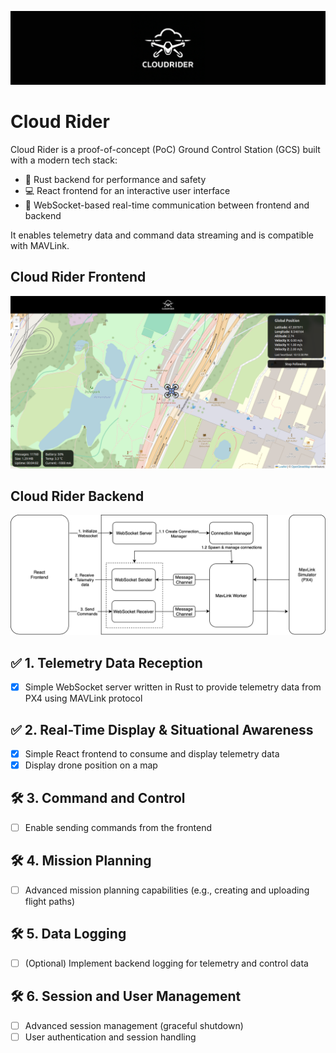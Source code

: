 <p align="center">
<img src="assets/cloud_rider_banner.png" alt="Logo"/>
</p>

# Cloud Rider

Cloud Rider is a proof-of-concept (PoC) Ground Control Station (GCS) built with a modern tech stack:

- 🚀 Rust backend for performance and safety
- 💻 React frontend for an interactive user interface
- 🔄 WebSocket-based real-time communication between frontend and backend


It enables telemetry data and command data streaming and is compatible with MAVLink.

## Cloud Rider Frontend

<img src="assets/cloud_rider_ui.png" alt="Logo"/>

## Cloud Rider Backend

<img src="assets/high-level-server.drawio.png" alt="Logo"/>



## ✅ 1. Telemetry Data Reception
- [x] Simple WebSocket server written in Rust to provide telemetry data from PX4 using MAVLink protocol

## ✅ 2. Real-Time Display & Situational Awareness
- [x] Simple React frontend to consume and display telemetry data
- [x] Display drone position on a map

## 🛠️ 3. Command and Control
- [ ] Enable sending commands from the frontend

## 🛠️ 4. Mission Planning
- [ ] Advanced mission planning capabilities (e.g., creating and uploading flight paths)

## 🛠️ 5. Data Logging
- [ ] (Optional) Implement backend logging for telemetry and control data

## 🛠️ 6. Session and User Management
- [ ] Advanced session management (graceful shutdown)
- [ ] User authentication and session handling
